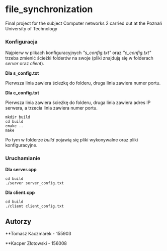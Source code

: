 # file_synchronization
Final project for the subject Computer networks 2 carried out at the Poznań University of Technology


### Konfiguracja

Najpierw w plikach konfiguracyjnych *"s_config.txt"* oraz *"c_config.txt"* trzeba zmienić ścieżki folderów na swoje (pliki znajdują się w folderach *server* oraz *client*).

**Dla s_config.txt**

Pierwsza linia zawiera ścieżkę do folderu, druga linia zawiera numer portu.

**Dla c_config.txt**

Pierwsza linia zawiera ścieżkę do folderu, druga linia zawiera adres IP serwera, a trzecia linia zawiera numer portu.

```
mkdir build
cd build
cmake ..
make
```
Po tym w folderze *build* pojawią się pliki wykonywalne oraz pliki konfiguracyjne.

### Uruchamianie

**Dla server.cpp**

```
cd build
./server server_config.txt
```

**Dla client.cpp**
```
cd build
./client client_config.txt
```

## Autorzy
**Tomasz Kaczmarek - 155903

**Kacper Złotowski - 156008
